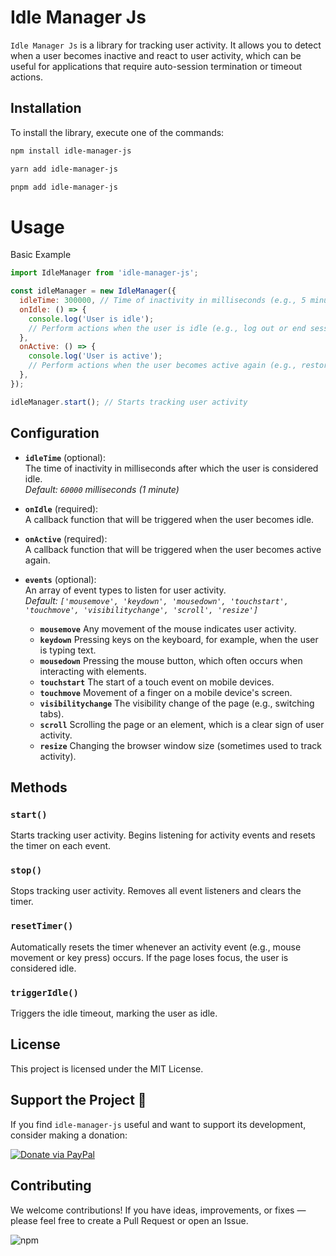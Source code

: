 # Idle Manager Js

`Idle Manager Js` is a library for tracking user activity. It allows you to detect when a user becomes inactive and react to user activity, which can be useful for applications that require auto-session termination or timeout actions.

## Installation

To install the library, execute one of the commands:

```bash
npm install idle-manager-js
```
```bash
yarn add idle-manager-js
```
```bash
pnpm add idle-manager-js
```

# Usage

Basic Example

``` js
import IdleManager from 'idle-manager-js';

const idleManager = new IdleManager({
  idleTime: 300000, // Time of inactivity in milliseconds (e.g., 5 minutes)
  onIdle: () => {
    console.log('User is idle');
    // Perform actions when the user is idle (e.g., log out or end session)
  },
  onActive: () => {
    console.log('User is active');
    // Perform actions when the user becomes active again (e.g., restore session)
  },
});

idleManager.start(); // Starts tracking user activity
```

## Configuration

- **`idleTime`** (optional):  
  The time of inactivity in milliseconds after which the user is considered idle.  
  _Default: `60000` milliseconds (1 minute)_

- **`onIdle`** (required):  
  A callback function that will be triggered when the user becomes idle.

- **`onActive`** (required):  
  A callback function that will be triggered when the user becomes active again.

- **`events`** (optional):  
  An array of event types to listen for user activity. <br>
  _Default: `['mousemove', 'keydown', 'mousedown', 'touchstart', 'touchmove', 'visibilitychange', 'scroll', 'resize']`_
  - **`mousemove`** Any movement of the mouse indicates user activity.
  - **`keydown`** Pressing keys on the keyboard, for example, when the user is typing text.
  - **`mousedown`** Pressing the mouse button, which often occurs when interacting with elements.
  - **`touchstart`** The start of a touch event on mobile devices.
  - **`touchmove`** Movement of a finger on a mobile device's screen.
  - **`visibilitychange`** The visibility change of the page (e.g., switching tabs).
  - **`scroll`** Scrolling the page or an element, which is a clear sign of user activity.
  - **`resize`** Changing the browser window size (sometimes used to track activity).

## Methods

### `start()`
Starts tracking user activity. Begins listening for activity events and resets the timer on each event.

### `stop()`
Stops tracking user activity. Removes all event listeners and clears the timer.

### `resetTimer()`
Automatically resets the timer whenever an activity event (e.g., mouse movement or key press) occurs. If the page loses focus, the user is considered idle.

### `triggerIdle()`
Triggers the idle timeout, marking the user as idle.

## License

This project is licensed under the MIT License.

## Support the Project 💖  

If you find `idle-manager-js` useful and want to support its development, consider making a donation:  

[![Donate via PayPal](https://img.shields.io/badge/Donate-PayPal-blue.svg)](https://www.paypal.com/donate/?business=vladk7072@gmail.com)

## Contributing

We welcome contributions! If you have ideas, improvements, or fixes — please feel free to create a Pull Request or open an Issue.

![npm](https://img.shields.io/npm/dt/idle-manager-js)